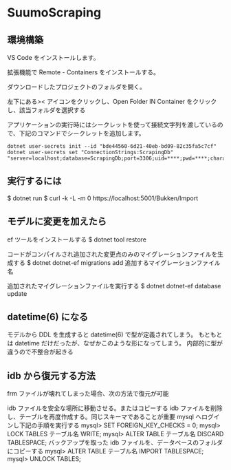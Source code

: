 # SuumoScraping

## 環境構築

VS Code をインストールします。

拡張機能で Remote - Containers をインストールする。

ダウンロードしたプロジェクトのフォルダを開く。

左下にある>< アイコンをクリックし、Open Folder IN Container をクリックし、該当フォルダを選択する

アプリケーションの実行時にはシークレットを使って接続文字列を渡しているので、下記のコマンドでシークレットを追加します。

```
dotnet user-secrets init --id "bde44560-6d21-40eb-bd09-82c35fa5c7cf"
dotnet user-secrets set "ConnectionStrings:ScrapingDb" "server=localhost;database=ScrapingDb;port=3306;uid=****;pwd=****;characterset=utf8;"
```

## 実行するには

$ dotnet run
$ curl -k -L -m 0  https://localhost:5001/Bukken/Import

## モデルに変更を加えたら

ef ツールをインストールする
$ dotnet tool restore

コードがコンパイルされ追加された変更点のみのマイグレーションファイルを生成する
$ dotnet dotnet-ef migrations add 追加するマイグレーションファイル名

追加されたマイグレーションファイルを実行する
$ dotnet dotnet-ef database update

## datetime(6) になる

モデルから DDL を生成すると datetime(6) で型が定義されてしまう。
もともとは datetime だけだったが、なぜかこのような形になってしまう。
内部的に型が違うので不整合が起きる

## idb から復元する方法

frm ファイルが壊れてしまった場合、次の方法で復元が可能

idb ファイルを安全な場所に移動させる。またはコピーする
idb ファイルを削除し、テーブルを再度作成する。同じスキーマであることが重要
mysql へログインし下記の手順を実行する
mysql> SET FOREIGN_KEY_CHECKS = 0;
mysql> LOCK TABLES テーブル名 WRITE;
mysql> ALTER TABLE テーブル名 DISCARD TABLESPACE;
バックアップを取った idb ファイルを、データベースのフォルダにコピーする
mysql> ALTER TABLE テーブル名 IMPORT TABLESPACE;
mysql> UNLOCK TABLES;
